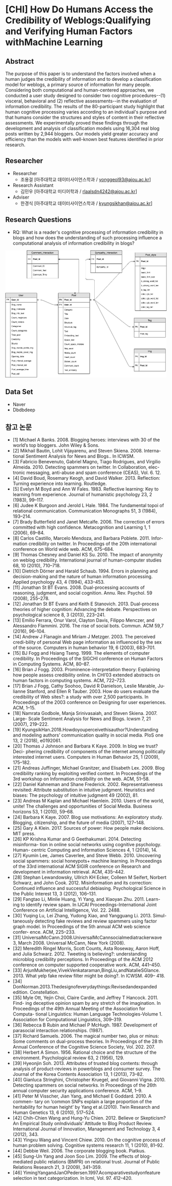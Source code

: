 # [CHI] How Do Humans Access the Credibility of Weblogs:Qualifying and Verifying Human Factors withMachine Learning
## Abstract
The purpose of this paper is to understand the factors involved when a human judges the credibility of information and to develop a classification model for weblogs, a primary source of information for many people. Considering both computational and human-centered approaches, we conducted a user study designed to consider two cognitive procedures--(1) visceral, behavioral and (2) reflective assessments--in the evaluation of information credibility. The results of the 80-participant study highlight that human cognitive processing varies according to an individual's purpose and that humans consider the structures and styles of content in their reflective assessments. We experimentally proved these findings through the development and analysis of classification models using 16,304 real blog posts written by 2,944 bloggers. Our models yield greater accuracy and efficiency than the models with well-known best features identified in prior research.


## Researcher
*	Researcher    
    *	조용걸 [아주대학교 데이터사이언스학과 / yonggeol93@ajou.ac.kr]
*	Research Assistant 
    * 김민우 [아주대학교 미디어학과 / rlaalsdn4242@ajou.ac.kr] 
*	Adviser 
    *	한경식 [아주대학교 데이터사이언스학과 / kyungsikhan@ajou.ac.kr]

## Research Questions

*	RQ: What is a reader's cognitive processing of information credibility in blogs and how does the understanding of such processing influence a computational analysis of information credibility in blogs?

![Alt text](./Img/Credibility_ERD.png "Credibility_ERD")

## Data Set
*	Naver
*	Dbdbdeep


## 참고 논문

* [1] Michael A Banks. 2008. Blogging heroes: interviews with 30 of the world’s top bloggers. John Wiley & Sons.
* [2] Mikhail Bautin, Lohit Vijayarenu, and Steven Skiena. 2008. Interna- tional Sentiment Analysis for News and Blogs.. In ICWSM.
* [3] Fabricio Benevenuto, Gabriel Magno, Tiago Rodrigues, and Virgilio Almeida. 2010. Detecting spammers on twitter. In Collaboration, elec- tronic messaging, anti-abuse and spam conference (CEAS), Vol. 6. 12.
* [4] David Boud, Rosemary Keogh, and David Walker. 2013. Reflection: Turning experience into learning. Routledge.
* [5] Evelyn M Boyd and Ann W Fales. 1983. Reflective learning: Key to learning from experience. Journal of humanistic psychology 23, 2 (1983), 99–117.
* [6] Judee K Burgoon and Jerold L Hale. 1984. The fundamental topoi of relational communication. Communication Monographs 51, 3 (1984), 193–214.
* [7] Brady Butterfield and Janet Metcalfe. 2006. The correction of errors committed with high confidence. Metacognition and Learning 1, 1 (2006), 69–84.
* [8] Carlos Castillo, Marcelo Mendoza, and Barbara Poblete. 2011. Infor- mation credibility on twitter. In Proceedings of the 20th international conference on World wide web. ACM, 675–684.
* [9] Thomas Chesney and Daniel KS Su. 2010. The impact of anonymity on weblog credibility. International journal of human-computer studies 68, 10 (2010), 710–718.
* [10] Dietrich Dörner and Harald Schaub. 1994. Errors in planning and decision-making and the nature of human information processing. Applied psychology 43, 4 (1994), 433–453.
* [11] Jonathan St BT Evans. 2008. Dual-processing accounts of reasoning, judgment, and social cognition. Annu. Rev. Psychol. 59 (2008), 255–278.
* [12] Jonathan St BT Evans and Keith E Stanovich. 2013. Dual-process theories of higher cognition: Advancing the debate. Perspectives on psychological science 8, 3 (2013), 223–241.
* [13] Emilio Ferrara, Onur Varol, Clayton Davis, Filippo Menczer, and Alessandro Flammini. 2016. The rise of social bots. Commun. ACM 59,7 (2016), 96–104.
* [14] Andrew J Flanagin and Miriam J Metzger. 2003. The perceived credi-bility of personal Web page information as influenced by the sex of the source. Computers in human behavior 19, 6 (2003), 683–701.
* [15] BJ Fogg and Hsiang Tseng. 1999. The elements of computer credibility. In Proceedings of the SIGCHI conference on Human Factors in Computing Systems. ACM, 80–87.
* [16] Brian J Fogg. 2003. Prominence-interpretation theory: Explaining how people assess credibility online. In CHI’03 extended abstracts on human factors in computing systems. ACM, 722–723.
* [17] Brian J Fogg, Cathy Soohoo, David R Danielson, Leslie Marable, Ju-lianne Stanford, and Ellen R Tauber. 2003. How do users evaluate the credibility of Web sites?: a study with over 2,500 participants. In Proceedings of the 2003 conference on Designing for user experiences. ACM, 1–15.
* [18] Namrata Godbole, Manja Srinivasaiah, and Steven Skiena. 2007. Large- Scale Sentiment Analysis for News and Blogs. Icwsm 7, 21 (2007), 219–222.
* [19] KyungsikHan.2018.Howdoyouperceivethisauthor?Understanding and modeling authors’ communication quality in social media. PloS one 13, 2 (2018), e0192061.
* [20] Thomas J Johnson and Barbara K Kaye. 2009. In blog we trust? Deci- phering credibility of components of the internet among politically interested internet users. Computers in Human Behavior 25, 1 (2009), 175–182.
* [21] Andreas Juffinger, Michael Granitzer, and Elisabeth Lex. 2009. Blog credibility ranking by exploiting verified content. In Proceedings of the 3rd workshop on Information credibility on the web. ACM, 51–58.
* [22] Daniel Kahneman and Shane Frederick. 2002. Representativeness revisited: Attribute substitution in intuitive judgment. Heuristics and biases: The psychology of intuitive judgment 49 (2002), 81.
* [23] Andreas M Kaplan and Michael Haenlein. 2010. Users of the world, unite! The challenges and opportunities of Social Media. Business horizons 53, 1 (2010), 59–68.
* [24] Barbara K Kaye. 2007. Blog use motivations: An exploratory study. Blogging, citizenship, and the future of media (2007), 127–148.
* [25] Gary A Klein. 2017. Sources of power: How people make decisions. MIT press.
* [26] KP Krishna Kumar and G Geethakumari. 2014. Detecting misinforma- tion in online social networks using cognitive psychology. Human- centric Computing and Information Sciences 4, 1 (2014), 14.
* [27] Kyumin Lee, James Caverlee, and Steve Webb. 2010. Uncovering social spammers: social honeypots+ machine learning. In Proceedings of the 33rd international ACM SIGIR conference on Research and development in information retrieval. ACM, 435–442.
* [28] Stephan Lewandowsky, Ullrich KH Ecker, Colleen M Seifert, Norbert Schwarz, and John Cook. 2012. Misinformation and its correction: Continued influence and successful debiasing. Psychological Science in the Public Interest 13, 3 (2012), 106–131.
* [29] Fangtao Li, Minlie Huang, Yi Yang, and Xiaoyan Zhu. 2011. Learn- ing to identify review spam. In IJCAI Proceedings-International Joint Conference on Artificial Intelligence, Vol. 22. 2488.
* [30] Yuqing Lu, Lei Zhang, Yudong Xiao, and Yangguang Li. 2013. Simul- taneously detecting fake reviews and review spammers using factor graph model. In Proceedings of the 5th annual ACM web science confer- ence. ACM, 225–233.
* [31] UniversalMcCann.2008.UniversalMcCannsocialmediatrackerwave 3, March 2008. Universal McCann, New York (2008).
* [32] Meredith Ringel Morris, Scott Counts, Asta Roseway, Aaron Hoff, and Julia Schwarz. 2012. Tweeting is believing?: understanding microblog credibility perceptions. In Proceedings of the ACM 2012 conference on computer supported cooperative work. ACM, 441–450.
* [33] ArjunMukherjee,VivekVenkataraman,BingLiu,andNatalieSGlance. 2013. What yelp fake review filter might be doing?. In ICWSM. 409– 418.
* [34] DonNorman.2013.Thedesignofeverydaythings:Revisedandexpanded edition. Constellation.
* [35] Myle Ott, Yejin Choi, Claire Cardie, and Jeffrey T Hancock. 2011. Find- ing deceptive opinion spam by any stretch of the imagination. In Proceedings of the 49th Annual Meeting of the Association for Computa- tional Linguistics: Human Language Technologies-Volume 1. Association for Computational Linguistics, 309–319.
* [36] Rebecca B Rubin and Michael P McHugh. 1987. Development of parasocial interaction relationships. (1987).
* [37] Richard Samuels. 2006. The magical number two, plus or minus: Some comments on dual-process theories. In Proceedings of the 28 th Annual Conference of the Cognitive Science Society, Vol. 202. 207.
* [38] Herbert A Simon. 1956. Rational choice and the structure of the environment. Psychological review 63, 2 (1956), 129.
* [39] Hyeonjin Soh. 2013. Attributes of trusted blog contents: through analysis of product-reviews in powerblogs and consumer survey. The Journal of the Korea Contents Association 13, 1 (2013), 73–82.
* [40] Gianluca Stringhini, Christopher Kruegel, and Giovanni Vigna. 2010. Detecting spammers on social networks. In Proceedings of the 26th annual computer security applications conference. ACM, 1–9.
* [41] Peter M Visscher, Jian Yang, and Michael E Goddard. 2010. A commen- tary on ‘common SNPs explain a large proportion of the heritability for human height’ by Yang et al.(2010). Twin Research and Human Genetics 13, 6 (2010), 517–524.
* [42] Chih-Chien Wang and Hung-Yu Chien. 2012. Believe or Skepticism? An Empirical Study onIndividuals’ Attitude to Blog Product Review. International Journal of Innovation, Management and Technology 3, 4 (2012), 343.
* [43] Yingxu Wang and Vincent Chiew. 2010. On the cognitive process of human problem solving. Cognitive systems research 11, 1 (2010), 81–92.
* [44] Debbie Weil. 2006. The corporate blogging book. Piatkus.
* [45] Sung-Un Yang and Joon Soo Lim. 2009. The effects of blog-mediated public relations (BMPR) on relational trust. Journal of Public Relations Research 21, 3 (2009), 341–359.
* [46] YimingYangandJanOPedersen.1997.Acomparativestudyonfeature selection in text categorization. In Icml, Vol. 97. 412–420.
